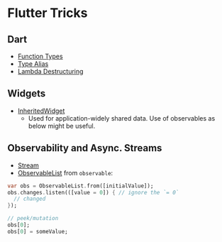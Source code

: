 # Flutter Tricks

## Dart

- [Function Types](./dart/function-types.md)
- [Type Alias](./dart/type-alias.md)
- [Lambda Destructuring](./dart/lambda-destructuring.md)

## Widgets

- [InheritedWidget](https://api.flutter.dev/flutter/widgets/InheritedWidget-class.html)
  - Used for application-widely shared data. Use of observables as below might be useful.

## Observability and Async. Streams

- [Stream](https://api.dart.dev/stable/3.0.5/dart-async/Stream-class.html)
- [ObservableList](https://pub.dev/documentation/observable/latest/observable/ObservableList-class.html) from `observable`:

```dart
var obs = ObservableList.from([initialValue]);
obs.changes.listen(([value = 0]) { // ignore the `= 0`
  // changed
});

// peek/mutation
obs[0];
obs[0] = someValue;
```
